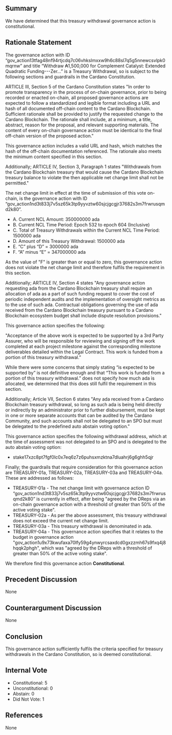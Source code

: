 ## Summary
We have determined that this treasury withdrawal governance action is constitutional.

## Rationale Statement
The governance action with ID “gov_action13tfag48nf94rtjcdq7c06vhkslmxxw9h6c88sl7q5g5nnewcsvlpk0mqrnw” and title “Withdraw ₳1,500,000 for Complement Catalyst: Extended Quadratic Funding---Zer...” is a Treasury Withdrawal, so is subject to the following sections and guardrails in the Cardano Constitution.

ARTICLE III, Section 5 of the Cardano Constitution states "In order to promote transparency in the process of on-chain governance, prior to being recorded or enacted on-chain, all proposed governance actions are expected to follow a standardized and legible format including a URL and hash of all documented off-chain content to the Cardano Blockchain. Sufficient rationale shall be provided to justify the requested change to the Cardano Blockchain. The rationale shall include, at a minimum, a title, abstract, reason for the proposal, and relevant supporting materials. The content of every on-chain governance action must be identical to the final off-chain version of the proposed action."

This governance action includes a valid URL and hash, which matches the hash of the off-chain documentation referenced. The rationale also meets the minimum content specified in this section.

Additionally; ARTICLE IV, Section 3, Paragraph 1 states "Withdrawals from the Cardano Blockchain treasury that would cause the Cardano Blockchain treasury balance to violate the then applicable net change limit shall not be permitted." 

The net change limit in effect at the time of submission of this vote on-chain, is the governance action with ID  “gov_action1nd3t833j7v5sz65k3tp9yyvztw60sjcjgcgjr37682s3m7frwrusqmd2k80”.

- A. Current NCL Amount: 350000000 ada
- B. Current NCL Time Period: Epoch 532 to epoch 604 (Inclusive)
- C. Total of Treasury Withdrawals within the Current NCL Time Period: 1500000 ada
- D. Amount of this Treasury Withdrawal: 1500000 ada
- E. “C” plus “D” = 3000000 ada
- F. “A” minus “E” = 347000000 ada

As the value of "F" is greater than or equal to zero, this governance action does not violate the net change limit and therefore fulfils the requirement in this section.

Additionally; ARTICLE IV, Section 4 states "Any governance action requesting ada from the Cardano Blockchain treasury shall require an allocation of ada as a part of such funding request to cover the cost of periodic independent audits and the implementation of oversight metrics as to the use of such ada. Contractual obligations governing the use of ada received from the Cardano Blockchain treasury pursuant to a Cardano Blockchain ecosystem budget shall include dispute resolution provisions."

This governance action specifies the following:

"Acceptance of the above work is expected to be supported by a 3rd Party Assurer, who will be responsible for reviewing and signing off the work completed at each project milestone against the corresponding milestone deliverables detailed within the Legal Contract. This work is funded from a portion of this treasury withdrawal.”

​​While there were some concerns that simply stating “is expected to be supported by” is not definitive enough and that “This work is funded from a portion of this treasury withdrawal.” does not specify how much ada is allocated, we determined that this does still fulfil the requirement in this section.

Additionally; Article VII, Section 6 states "Any ada received from a Cardano Blockchain treasury withdrawal, so long as such ada is being held directly or indirectly by an administrator prior to further disbursement, must be kept in one or more separate accounts that can be audited by the Cardano Community, and such accounts shall not be delegated to an SPO but must be delegated to the predefined auto abstain voting option."

This governance action specifies the following withdrawal address, which at the time of assessment was not delegated to an SPO and is delegated to the auto abstain voting option:

- stake17xzc8pt7fgf0lc0x7eq6z7z6puhsxmzktna7dluahrj6g6ghh5qjr

Finally; the guardrails that require consideration for this governance action are TREASURY-01a, TREASURY-02a, TREASURY-03a and TREASURY-04a.  These are addressed as follows:

- TREASURY-01a - The net change limit with governance action ID “gov_action1nd3t833j7v5sz65k3tp9yyvztw60sjcjgcgjr37682s3m7frwrusqmd2k80” is currently in effect, after being "agreed by the DReps via an on-chain governance action with a threshold of greater than 50% of the active voting stake".
- TREASURY-02a - As per the above assessment, this treasury withdrawal does not exceed the current net change limit.
- TREASURY-03a - This treasury withdrawal is denominated in ada.
- TREASURY-04a - This governance action specifies that it relates to the budget in governance action "gov_action1u9x73kwufaxa70lfy59g4ynwyrcsaxdcd0gxzzmh67s9fxq4j8hqqk2phgh", which was "agreed by the DReps with a threshold of greater than 50% of the active voting stake".

We therefore find this governance action **Constitutional**.

## Precedent Discussion
None

## Counterargument Discussion
None

## Conclusion
This governance action sufficiently fulfils the criteria specified for treasury withdrawals in the Cardano Constitution, so is deemed constitutional.

## Internal Vote
- Constitutional: 5
- Unconstitutional: 0
- Abstain: 0
- Did Not Vote: 1

## References
None
